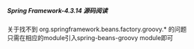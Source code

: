 ##### Spring Framework-4.3.14 源码阅读  






 
 关于找不到 org.springframework.beans.factory.groovy.* 的问题  
 只需在相应的module引入spring-beans-groovy module即可
